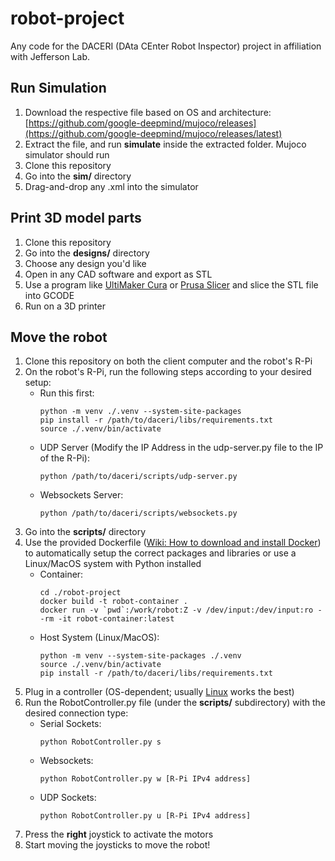 # robot-project
Any code for the DACERI (DAta CEnter Robot Inspector) project in affiliation with Jefferson Lab.

## Run Simulation
1. Download the respective file based on OS and architecture: [https://github.com/google-deepmind/mujoco/releases](https://github.com/google-deepmind/mujoco/releases/latest) 
2. Extract the file, and run **simulate** inside the extracted folder. Mujoco simulator should run
3. Clone this repository
4. Go into the **sim/** directory
5. Drag-and-drop any .xml into the simulator

## Print 3D model parts
1. Clone this repository
2. Go into the **designs/** directory
3. Choose any design you'd like
4. Open in any CAD software and export as STL
5. Use a program like [UltiMaker Cura](https://ultimaker.com/software/ultimaker-cura/) or [Prusa Slicer](https://github.com/prusa3d/PrusaSlicer/releases) and slice the STL file into GCODE
6. Run on a 3D printer

## Move the robot
1. Clone this repository on both the client computer and the robot's R-Pi
2. On the robot's R-Pi, run the following steps according to your desired setup:
   * Run this first:
     ```
     python -m venv ./.venv --system-site-packages
     pip install -r /path/to/daceri/libs/requirements.txt
     source ./.venv/bin/activate
     ```
   * UDP Server (Modify the IP Address in the udp-server.py file to the IP of the R-Pi):
     ```
     python /path/to/daceri/scripts/udp-server.py
     ```
   * Websockets Server:
     ```
     python /path/to/daceri/scripts/websockets.py
     ```
4. Go into the **scripts/** directory
5. Use the provided Dockerfile ([Wiki: How to download and install Docker](https://docs.docker.com/get-started/get-docker/)) to automatically setup the correct packages and libraries or use a Linux/MacOS system with Python installed
   * Container:
     ```
     cd ./robot-project
     docker build -t robot-container .
     docker run -v `pwd`:/work/robot:Z -v /dev/input:/dev/input:ro --rm -it robot-container:latest
     ```
   * Host System (Linux/MacOS):
     ```
     python -m venv --system-site-packages ./.venv
     source ./.venv/bin/activate
     pip install -r /path/to/daceri/libs/requirements.txt
     ```
4. Plug in a controller (OS-dependent; usually [Linux](https://www.linuxmint.com/) works the best)
5. Run the RobotController.py file (under the **scripts/** subdirectory) with the desired connection type:
   * Serial Sockets:
     ```
     python RobotController.py s
     ```
   * Websockets:
     ```
     python RobotController.py w [R-Pi IPv4 address]
     ```
   * UDP Sockets:
     ```
     python RobotController.py u [R-Pi IPv4 address]
     ```
7. Press the **right** joystick to activate the motors
8. Start moving the joysticks to move the robot!
